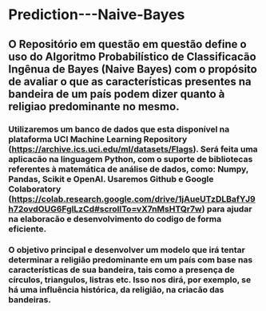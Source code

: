 # Prediction---Naive-Bayes

## O Repositório em questão em questão define o uso do Algoritmo Probabilístico de Classificacão Ingênua de Bayes (Naive Bayes) com o propósito de avaliar o que as características presentes na bandeira de um país podem dizer quanto à religiao predominante no mesmo.

### Utilizaremos um banco de dados que esta disponível na plataforma UCI Machine Learning Repository (https://archive.ics.uci.edu/ml/datasets/Flags). Será feita uma aplicacão na linguagem Python, com o suporte de bibliotecas referentes à matemática de análise de dados, como: Numpy, Pandas, Scikit e OpenAI. Usaremos Github e Google Colaboratory (https://colab.research.google.com/drive/1jAueUTzDLBafYJ9h72ovdOUG6FgILzCd#scrollTo=vX7nMsHTQr7w) para ajudar na elaboracão e desenvolvimento do codigo de forma eficiente.

### O objetivo principal e desenvolver um modelo que irá tentar determinar a religião predominante em um país com base nas características de sua bandeira, tais como a presença de círculos, triangulos, listras etc. Isso nos dirá, por exemplo, se há uma influência histórica, da religiâo, na criacão das bandeiras.
